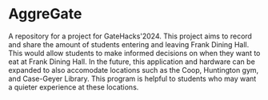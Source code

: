 # AggreGate
A repository for a project for GateHacks'2024. This project aims to record and share the amount of students entering and leaving Frank Dining Hall. This would allow students to make informed decisions on when they want to eat at Frank Dining Hall. In the future, this application and hardware can be expanded to also accomodate locations such as the Coop, Huntington gym, and Case-Geyer Library. This program is helpful to students who may want a quieter experience at these locations. 
